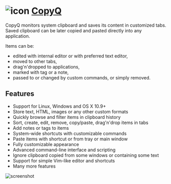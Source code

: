 # ![icon](https://cdn.rawgit.com/majkinetor/chocolatey/master/copyq/icon.png) [CopyQ](https://chocolatey.org/packages/copyq)

CopyQ monitors system clipboard and saves its content in customized tabs. Saved clipboard can be later copied and pasted directly into any application.

Items can be:

* edited with internal editor or with preferred text editor,
* moved to other tabs,
* drag'n'dropped to applications,
* marked with tag or a note,
* passed to or changed by custom commands, or simply removed.

## Features

* Support for Linux, Windows and OS X 10.9+
* Store text, HTML, images or any other custom formats
* Quickly browse and filter items in clipboard history
* Sort, create, edit, remove, copy/paste, drag'n'drop items in tabs
* Add notes or tags to items
* System-wide shortcuts with customizable commands
* Paste items with shortcut or from tray or main window
* Fully customizable appearance
* Advanced command-line interface and scripting
* Ignore clipboard copied from some windows or containing some text
* Support for simple Vim-like editor and shortcuts
* Many more features

![screenshot](https://cdn.rawgit.com/majkinetor/chocolatey/master/copyq/screenshot.png)

